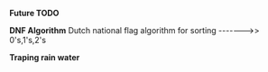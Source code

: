 **Future TODO**

**DNF Algorithm**
Dutch national flag algorithm for sorting  ------->>    0's,1's,2's 

**Traping rain water**
